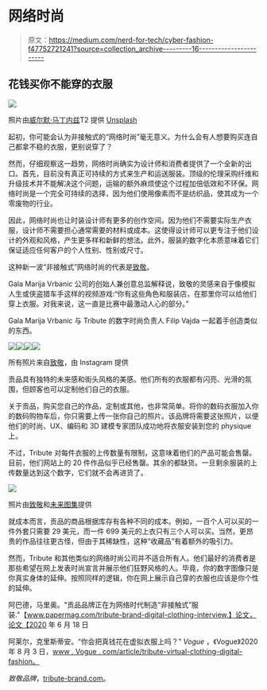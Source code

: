 # 网络时尚

> 原文：<https://medium.com/nerd-for-tech/cyber-fashion-f47752721241?source=collection_archive---------16----------------------->

## 花钱买你不能穿的衣服

![](img/539d6df0b662ac3a4f8112875efb4d2d.png)

照片由[威尔默·马丁内兹](https://unsplash.com/@wilmerlens)T2 提供 [Unsplash](https://unsplash.com/photos/Lme2Ye2jVo8)

起初，你可能会认为非接触式的“网络时尚”毫无意义。为什么会有人想要购买连自己都拿不稳的衣服，更别说穿了？

然而，仔细观察这一趋势，网络时尚确实为设计师和消费者提供了一个全新的出口。首先，目前没有真正可持续的方式来生产和运送服装。顶级的伦理采购纤维和升级技术并不能解决这个问题，运输的额外麻烦使这个过程加倍低效和不环保。网络时尚是一个完全可持续的选择，因为他们使用像素而不是纺织品，使其成为一个零废物的行业。

因此，网络时尚也让时装设计师有更多的创作空间。因为他们不需要实际生产衣服，设计师不需要担心通常需要的材料或成本。这使得设计师可以更专注于他们设计的外观和风格，产生更多样和新鲜的想法。此外，服装的数字化本质意味着它们保证适应任何客户的个人性别、性别或尺寸。

这种新一波“非接触式”网络时尚的代表是[致敬](https://tribute-brand.com/)。

Gala Marija Vrbanic 公司的创始人兼创意总监解释说，致敬的灵感来自于像模拟人生或侠盗猎车手这样的视频游戏:“你有这些角色和服装店，在那里你可以给他们穿上衣服。对我来说，这一直是比赛中最激动人心的部分。”

Gala Marija Vrbanic 与 Tribute 的数字时尚负责人 Filip Vajda 一起着手创造类似的东西。

![](img/28be130d665b91956a57fd921718fbce.png)![](img/a8607d95de64a40457118cb96102285b.png)![](img/140889e85f5d95ce73aec1b6e31f3ec5.png)![](img/b2e39ec44af2da112d46a16255e95b77.png)

所有照片来自[致敬](https://www.instagram.com/tribute_brand/)，由 Instagram 提供

贡品具有独特的未来感和街头风格的美感。他们所有的衣服都有闪亮、光滑的氛围，但顾客也可以定制他们自己的衣服。

关于贡品，购买您自己的作品，定制或其他，也非常简单。将你的数码衣服加入你的数码购物车后，你只需要上传一张你自己的照片。该品牌将需要这张照片，以便他们的时尚、UX、编码和 3D 建模专家团队成功地将衣服安装到您的 physique 上。

不过，Tribute 对每件衣服的上传数量有限制，这意味着他们的产品可能会售罄。目前，他们网站上的 20 件作品似乎已经售罄。其余的都缺货。一旦剩余服装的上传数量达到这个数字，它们就不会再进货了。

![](img/8171c3ddf730fa0b6bea0a3aa4d2e42c.png)

照片由[致敬](https://tribute-brand.com/)和[未来图集](https://atlasofthefuture.org/project/snake/)提供

就成本而言，贡品的商品根据库存有各种不同的成本。例如，一百个人可以买的一件外套只需要 29 美元，而一件 699 美元的上衣只有三个人可以买。当然，更昂贵的作品往往更古怪，但由于其稀缺性，这种“收藏品”有着额外的吸引力。

然而，Tribute 和其他类似的网络时尚公司并不适合所有人。他们最好的消费者是那些希望在网上发表时尚宣言并展示他们狂野风格的人。毕竟，你的数字图像只是你真实身体的延伸。按照同样的逻辑，你在网上展示自己穿的衣服也应该是你个性的延伸。

阿巴德，马里奥。"贡品品牌正在为网络时代制造“非接触式”服装."【www.papermag.com/tribute-brand-digital-clothing-interview.】论文，论文【2020 年 6 月 18 日

阿莱尔，克里斯蒂安。“你会把真钱花在虚拟衣服上吗？” *Vogue* ，《Vogue》2020 年 8 月 3 日，[www . Vogue . com/article/tribute-virtual-clothing-digital-fashion。](http://www.vogue.com/article/tribute-virtual-clothes-digital-fashion.)

*致敬品牌*，[tribute-brand.com](http://tribute-brand.com)。